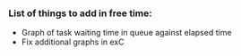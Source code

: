 ### List of things to add in free time:
* Graph of task waiting time in queue against elapsed time
* Fix additional graphs in exC